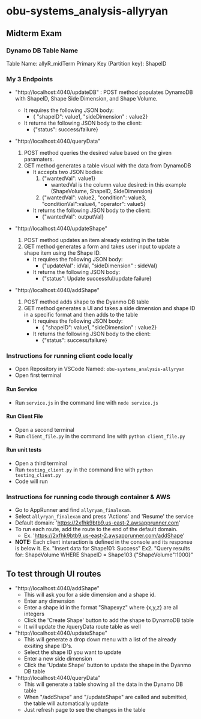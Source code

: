 # obu-systems_analysis-allyryan
## Midterm Exam

### Dynamo DB Table Name
Table Name: allyR_midTerm
Primary Key (Partition key): ShapeID

### My 3 Endpoints
- "http://localhost:4040/updateDB" : POST method populates DynamoDB with ShapeID, Shape Side Dimension, and Shape Volume. 
    - It requires the following JSON body:
        - { "shapeID": value1, "sideDimension" : value2}
    - It returns the following JSON body to the client:
        - {"status": success/failure}
- "http://localhost:4040/queryData" 
    1. POST method queries the desired value based on the given paramaters.
    2. GET method generates a table visual with the data from DynamoDB 
        - It accepts two JSON bodies:
            1. {"wantedVal": value1}
                - wantedVal is the column value desired: in this example (ShapeVolume, ShapeID, SideDimension)
            2. {"wantedVal": value2, "condition": value3, "conditionVal":value4, "operator": value5}
        - It returns the following JSON body to the client:
            - {"wantedVal": outputVal}
- "http://localhost:4040/updateShape" 
    1. POST method updates an item already existing in the table
    2. GET method generates a form and takes user input to update a shape item using the Shape ID. 
        - It requires the following JSON body:
            - {"updateVal": idVal, "sideDimension" : sideVal}
        - It returns the following JSON body:
            - {"status": Update successful/update failure}

- "http://localhost:4040/addShape" 
    1. POST method adds shape to the Dyanmo DB table
    2. GET method generates a UI and takes a side dimension and shape ID in a specific format and then adds to the table
         - It requires the following JSON body:
            - { "shapeID": value1, "sideDimension" : value2}
        - It returns the following JSON body to the client:
            - {"status": success/failure}

### Instructions for running client code locally
- Open Repository in VSCode Named: `obu-systems_analysis-allyryan`
- Open first terminal
#### Run Service 
- Run `service.js` in the command line with `node service.js`
#### Run Client File
- Open a second terminal 
- Run `client_file.py` in the command line with `python client_file.py`
#### Run unit tests
- Open a third terminal 
- Run `testing_client.py` in the command line with `python testing_client.py` 
- Code will run 

### Instructions for running code through container & AWS
- Go to AppRunner and find `allyryan_finalexam`. 
- Select `allyryan_finalexam` and press 'Actions' and 'Resume' the service
- Default domain: 'https://2xfhk9btb9.us-east-2.awsapprunner.com'
- To run each route, add the route to the end of the default domain. 
    - Ex. 'https://2xfhk9btb9.us-east-2.awsapprunner.com/addShape'
- **NOTE:** Each client interaction is defined in the console and its response is below it. Ex. "Insert data for Shape101: Success" 
Ex2. "Query results for: ShapeVolume WHERE ShapeID = Shape103 
{"ShapeVolume":1000}"

## To test through UI routes
- "http://localhost:4040/addShape"
    - This will ask you for a side dimension and a shape id. 
    - Enter any dimension
    - Enter a shape id in the format "Shapexyz" where {x,y,z} are all integers
    - Click the 'Create Shape' button to add the shape to DynamoDB table 
    - It will update the /queryData route table as well
- "http://localhost:4040/updateShape"
    - This will generate a drop down menu with a list of the already exsiting shape ID's. 
    - Select the shape ID you want to update
    - Enter a new side dimension 
    - Click the 'Update Shape' button to update the shape in the Dyanmo DB table
- "http://localhost:4040/queryData"
    - This will generate a table showing all the data in the Dynamo DB table
    - When "/addShape" and "/updateShape" are called and submitted, the table will automatically update
    - Just refresh page to see the changes in the table




